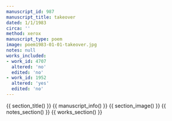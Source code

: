 ```yaml
---
manuscript_id: 987
manuscript_title: takeover
dated: 1/1/1983
circa: ''
method: xerox
manuscript_type: poem
image: poem1983-01-01-takeover.jpg
notes: null
works_included:
- work_id: 4707
  altered: 'no'
  edited: 'no'
- work_id: 1952
  altered: 'yes'
  edited: 'no'
---
```


{{ section_title() }}
{{ manuscript_info() }}
{{ section_image() }}
{{ notes_section() }}
{{ works_section() }}

